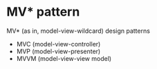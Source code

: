 # MV* pattern
MV* (as in, model-view-wildcard) design patterns

- MVC (model-view-controller)
- MVP (model-view-presenter)
- MVVM (model-view-view model)
